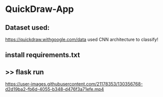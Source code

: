 # QuickDraw-App

## Dataset used:
https://quickdraw.withgoogle.com/data
used CNN architecture to classify!

## install requirements.txt
## >> flask run



https://user-images.githubusercontent.com/21178353/130356768-d2d19ba2-fb6d-4055-b348-d476f3a71efe.mp4


